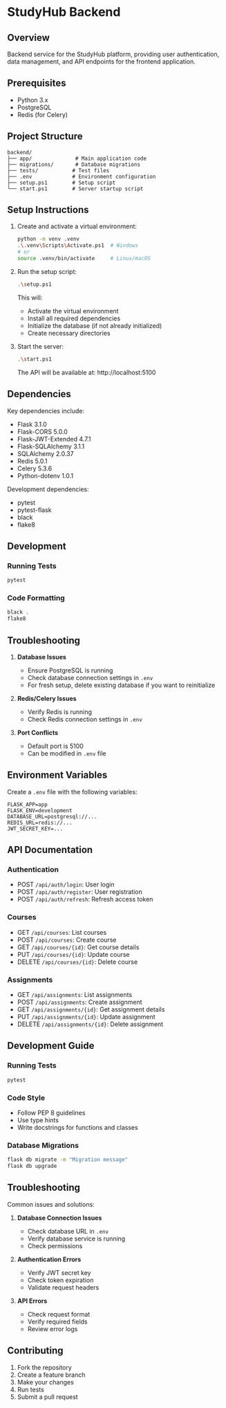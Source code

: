 # StudyHub Backend

## Overview

Backend service for the StudyHub platform, providing user authentication, data management, and API endpoints for the frontend application.

## Prerequisites

- Python 3.x
- PostgreSQL
- Redis (for Celery)

## Project Structure

```plaintext
backend/
├── app/              # Main application code
├── migrations/       # Database migrations
├── tests/           # Test files
├── .env             # Environment configuration
├── setup.ps1        # Setup script
└── start.ps1        # Server startup script
```

## Setup Instructions

1. Create and activate a virtual environment:
   ```bash
   python -m venv .venv
   .\.venv\Scripts\Activate.ps1  # Windows
   # or
   source .venv/bin/activate     # Linux/macOS
   ```

2. Run the setup script:
   ```bash
   .\setup.ps1
   ```
   This will:
   - Activate the virtual environment
   - Install all required dependencies
   - Initialize the database (if not already initialized)
   - Create necessary directories

3. Start the server:
   ```bash
   .\start.ps1
   ```
   The API will be available at: http://localhost:5100

## Dependencies

Key dependencies include:
- Flask 3.1.0
- Flask-CORS 5.0.0
- Flask-JWT-Extended 4.7.1
- Flask-SQLAlchemy 3.1.1
- SQLAlchemy 2.0.37
- Redis 5.0.1
- Celery 5.3.6
- Python-dotenv 1.0.1

Development dependencies:
- pytest
- pytest-flask
- black
- flake8

## Development

### Running Tests
```bash
pytest
```

### Code Formatting
```bash
black .
flake8
```

## Troubleshooting

1. **Database Issues**
   - Ensure PostgreSQL is running
   - Check database connection settings in `.env`
   - For fresh setup, delete existing database if you want to reinitialize

2. **Redis/Celery Issues**
   - Verify Redis is running
   - Check Redis connection settings in `.env`

3. **Port Conflicts**
   - Default port is 5100
   - Can be modified in `.env` file

## Environment Variables

Create a `.env` file with the following variables:
```
FLASK_APP=app
FLASK_ENV=development
DATABASE_URL=postgresql://...
REDIS_URL=redis://...
JWT_SECRET_KEY=...
```

## API Documentation

### Authentication

- POST `/api/auth/login`: User login
- POST `/api/auth/register`: User registration
- POST `/api/auth/refresh`: Refresh access token

### Courses

- GET `/api/courses`: List courses
- POST `/api/courses`: Create course
- GET `/api/courses/{id}`: Get course details
- PUT `/api/courses/{id}`: Update course
- DELETE `/api/courses/{id}`: Delete course

### Assignments

- GET `/api/assignments`: List assignments
- POST `/api/assignments`: Create assignment
- GET `/api/assignments/{id}`: Get assignment details
- PUT `/api/assignments/{id}`: Update assignment
- DELETE `/api/assignments/{id}`: Delete assignment

## Development Guide

### Running Tests

```bash
pytest
```

### Code Style

- Follow PEP 8 guidelines
- Use type hints
- Write docstrings for functions and classes

### Database Migrations

```bash
flask db migrate -m "Migration message"
flask db upgrade
```

## Troubleshooting

Common issues and solutions:

1. **Database Connection Issues**
   - Check database URL in `.env`
   - Verify database service is running
   - Check permissions

2. **Authentication Errors**
   - Verify JWT secret key
   - Check token expiration
   - Validate request headers

3. **API Errors**
   - Check request format
   - Verify required fields
   - Review error logs

## Contributing

1. Fork the repository
2. Create a feature branch
3. Make your changes
4. Run tests
5. Submit a pull request